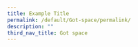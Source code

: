 ```yaml
---
title: Example Title
permalink: /default/Got-space/permalink/
description: ""
third_nav_title: Got space
---
```

